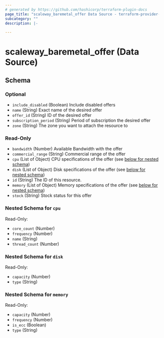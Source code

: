 ```yaml
---
# generated by https://github.com/hashicorp/terraform-plugin-docs
page_title: "scaleway_baremetal_offer Data Source - terraform-provider-scaleway"
subcategory: ""
description: |-
  
---
```


# scaleway_baremetal_offer (Data Source)





<!-- schema generated by tfplugindocs -->
## Schema

### Optional

- `include_disabled` (Boolean) Include disabled offers
- `name` (String) Exact name of the desired offer
- `offer_id` (String) ID of the desired offer
- `subscription_period` (String) Period of subscription the desired offer
- `zone` (String) The zone you want to attach the resource to

### Read-Only

- `bandwidth` (Number) Available Bandwidth with the offer
- `commercial_range` (String) Commercial range of the offer
- `cpu` (List of Object) CPU specifications of the offer (see [below for nested schema](#nestedatt--cpu))
- `disk` (List of Object) Disk specifications of the offer (see [below for nested schema](#nestedatt--disk))
- `id` (String) The ID of this resource.
- `memory` (List of Object) Memory specifications of the offer (see [below for nested schema](#nestedatt--memory))
- `stock` (String) Stock status for this offer

<a id="nestedatt--cpu"></a>
### Nested Schema for `cpu`

Read-Only:

- `core_count` (Number)
- `frequency` (Number)
- `name` (String)
- `thread_count` (Number)


<a id="nestedatt--disk"></a>
### Nested Schema for `disk`

Read-Only:

- `capacity` (Number)
- `type` (String)


<a id="nestedatt--memory"></a>
### Nested Schema for `memory`

Read-Only:

- `capacity` (Number)
- `frequency` (Number)
- `is_ecc` (Boolean)
- `type` (String)
